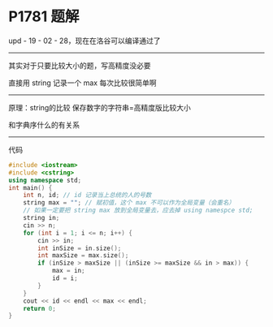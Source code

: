 # P1781 题解

upd - 19 - 02 - 28，现在在洛谷可以编译通过了

---

其实对于只要比较大小的题，写高精度没必要

直接用 string 记录一个 max 每次比较很简单啊

---
原理：string的比较 保存数字的字符串=高精度版比较大小

和字典序什么的有关系

---
代码
```cpp
#include <iostream>
#include <cstring>
using namespace std;
int main() {
    int n, id; // id 记录当上总统的人的号数
    string max = ""; // 赋初值，这个 max 不可以作为全局变量（会重名）
    // 如果一定要把 string max 放到全局变量去，应去掉 using namespce std;
    string in;
    cin >> n;
	for (int i = 1; i <= n; i++) {
        cin >> in;
        int inSize = in.size();
        int maxSize = max.size();
        if (inSize > maxSize || (inSize >= maxSize && in > max)) {
            max = in;
            id = i;
        }
    }
    cout << id << endl << max << endl;
    return 0;
}
```